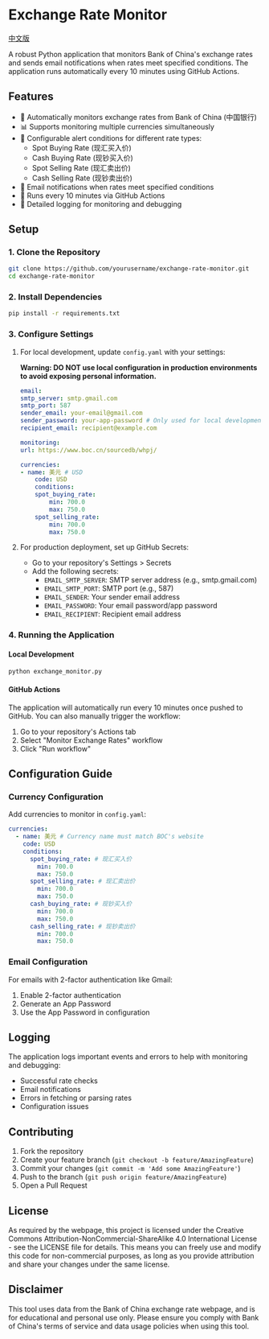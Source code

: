 # Exchange Rate Monitor

[中文版](readme.zh.md)

A robust Python application that monitors Bank of China's exchange rates and sends email notifications when rates meet specified conditions. The application runs automatically every 10 minutes using GitHub Actions.

## Features

- 🔄 Automatically monitors exchange rates from Bank of China (中国银行)
- 📊 Supports monitoring multiple currencies simultaneously
- 🎯 Configurable alert conditions for different rate types:
  - Spot Buying Rate (现汇买入价)
  - Cash Buying Rate (现钞买入价)
  - Spot Selling Rate (现汇卖出价)
  - Cash Selling Rate (现钞卖出价)
- 📧 Email notifications when rates meet specified conditions
- 🔄 Runs every 10 minutes via GitHub Actions
- 📝 Detailed logging for monitoring and debugging

## Setup

### 1. Clone the Repository

```bash
git clone https://github.com/yourusername/exchange-rate-monitor.git
cd exchange-rate-monitor
```

### 2. Install Dependencies

```bash
pip install -r requirements.txt
```

### 3. Configure Settings

1. For local development, update `config.yaml` with your settings:

   **Warning: DO NOT use local configuration in production environments to avoid exposing personal information.**

   ```yaml
   email:
   smtp_server: smtp.gmail.com
   smtp_port: 587
   sender_email: your-email@gmail.com
   sender_password: your-app-password # Only used for local development
   recipient_email: recipient@example.com

   monitoring:
   url: https://www.boc.cn/sourcedb/whpj/

   currencies:
   - name: 美元 # USD
       code: USD
       conditions:
       spot_buying_rate:
           min: 700.0
           max: 750.0
       spot_selling_rate:
           min: 700.0
           max: 750.0
   ```

2. For production deployment, set up GitHub Secrets:
   - Go to your repository's Settings > Secrets
   - Add the following secrets:
     - `EMAIL_SMTP_SERVER`: SMTP server address (e.g., smtp.gmail.com)
     - `EMAIL_SMTP_PORT`: SMTP port (e.g., 587)
     - `EMAIL_SENDER`: Your sender email address
     - `EMAIL_PASSWORD`: Your email password/app password
     - `EMAIL_RECIPIENT`: Recipient email address

### 4. Running the Application

#### Local Development

```bash
python exchange_monitor.py
```

#### GitHub Actions

The application will automatically run every 10 minutes once pushed to GitHub. You can also manually trigger the workflow:

1. Go to your repository's Actions tab
2. Select "Monitor Exchange Rates" workflow
3. Click "Run workflow"

## Configuration Guide

### Currency Configuration

Add currencies to monitor in `config.yaml`:

```yaml
currencies:
  - name: 美元 # Currency name must match BOC's website
    code: USD
    conditions:
      spot_buying_rate: # 现汇买入价
        min: 700.0
        max: 750.0
      spot_selling_rate: # 现汇卖出价
        min: 700.0
        max: 750.0
      cash_buying_rate: # 现钞买入价
        min: 700.0
        max: 750.0
      cash_selling_rate: # 现钞卖出价
        min: 700.0
        max: 750.0
```

### Email Configuration

For emails with 2-factor authentication like Gmail:

1. Enable 2-factor authentication
2. Generate an App Password
3. Use the App Password in configuration

## Logging

The application logs important events and errors to help with monitoring and debugging:

- Successful rate checks
- Email notifications
- Errors in fetching or parsing rates
- Configuration issues

## Contributing

1. Fork the repository
2. Create your feature branch (`git checkout -b feature/AmazingFeature`)
3. Commit your changes (`git commit -m 'Add some AmazingFeature'`)
4. Push to the branch (`git push origin feature/AmazingFeature`)
5. Open a Pull Request

## License

As required by the webpage, this project is licensed under the Creative Commons Attribution-NonCommercial-ShareAlike 4.0
International License - see the LICENSE file for details. This means you can freely use and
modify this code for non-commercial purposes, as long as you provide attribution and share
your changes under the same license.

## Disclaimer

This tool uses data from the Bank of China exchange rate webpage, and is for educational and personal use only. Please ensure you comply with Bank of China's terms of service and data usage policies when using this tool.
